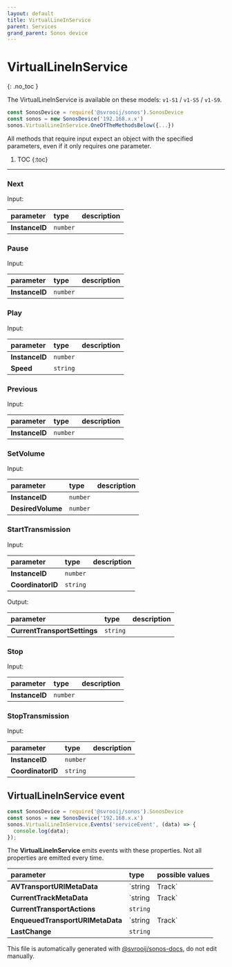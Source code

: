 ```yaml
---
layout: default
title: VirtualLineInService
parent: Services
grand_parent: Sonos device
---
```

# VirtualLineInService
{: .no_toc }

The VirtualLineInService is available on these models: `v1-S1` / `v1-S5` / `v1-S9`.

```js
const SonosDevice = require('@svrooij/sonos').SonosDevice
const sonos = new SonosDevice('192.168.x.x')
sonos.VirtualLineInService.OneOfTheMethodsBelow({...})
```

All methods that require input expect an object with the specified parameters, even if it only requires one parameter.

1. TOC
{:toc}

---

### Next

Input:

| parameter | type | description |
|:----------|:-----|:------------|
| **InstanceID** | `number` |  |

### Pause

Input:

| parameter | type | description |
|:----------|:-----|:------------|
| **InstanceID** | `number` |  |

### Play

Input:

| parameter | type | description |
|:----------|:-----|:------------|
| **InstanceID** | `number` |  |
| **Speed** | `string` |  |

### Previous

Input:

| parameter | type | description |
|:----------|:-----|:------------|
| **InstanceID** | `number` |  |

### SetVolume

Input:

| parameter | type | description |
|:----------|:-----|:------------|
| **InstanceID** | `number` |  |
| **DesiredVolume** | `number` |  |

### StartTransmission

Input:

| parameter | type | description |
|:----------|:-----|:------------|
| **InstanceID** | `number` |  |
| **CoordinatorID** | `string` |  |

Output:

| parameter | type | description |
|:----------|:-----|:------------|
| **CurrentTransportSettings** | `string` |  |

### Stop

Input:

| parameter | type | description |
|:----------|:-----|:------------|
| **InstanceID** | `number` |  |

### StopTransmission

Input:

| parameter | type | description |
|:----------|:-----|:------------|
| **InstanceID** | `number` |  |
| **CoordinatorID** | `string` |  |

## VirtualLineInService event

```js
const SonosDevice = require('@svrooij/sonos').SonosDevice
const sonos = new SonosDevice('192.168.x.x')
sonos.VirtualLineInService.Events('serviceEvent', (data) => {
  console.log(data);
});
```

The **VirtualLineInService** emits events with these properties. Not all properties are emitted every time.

| parameter | type | possible values |
|:----------|:-----|:----------------|
| **AVTransportURIMetaData** | `string | Track` |  | 
| **CurrentTrackMetaData** | `string | Track` |  | 
| **CurrentTransportActions** | `string` |  | 
| **EnqueuedTransportURIMetaData** | `string | Track` |  | 
| **LastChange** | `string` |  | 

This file is automatically generated with [@svrooij/sonos-docs](https://github.com/svrooij/sonos-api-docs/tree/main/generator/sonos-docs), do not edit manually.
